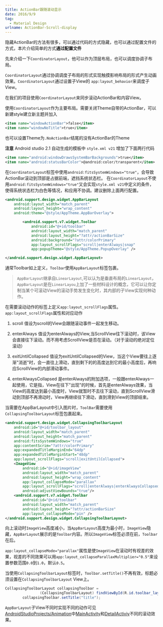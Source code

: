 ```yaml
---
title: ActionBar跟随滚动显示
date: 2016/9/9
tag:
  - Material Design
urlname: ActionBar-Scroll-display
---
```




隐藏ActionBar的方法有很多，可以通过代码的方式隐藏，也可以通过配置文件的方式，本片介绍简单的方式**通过配置文件**

先来介绍一下`CoordinatorLayout`，他可以作为顶层布局，也可以调度协调子布局。

`CoordinatorLayout`通过协调调度子布局的形式实现触摸影响布局的形式产生动画效果。`CoordinatorLayout`通过设置子View的 `app:layout_behavior`来调度子View。

在我们的项目使用`CoordinatorLayout`来同步滚动ActionBar和内容View。

使用`CoordinatorLayout`作为主要布局。需要关闭Theme自带的ActionBar，可以新建style建立新主题并加入
<!--more-->
```xml
<item name="windowActionBar">false</item>
<item name="windowNoTitle">true</item>
```

也可以设置Theme为`.NoActionBar`结尾的没有ActionBar的Theme

**注意** Android studio 2.1 自动生成的模板中 `style.xml v21` 增加了下面两行代码

```xml
<item name="android:windowDrawsSystemBarBackgrounds">true</item>
<item name="android:statusBarColor">@android:color/transparent</item>
```

在`CoordinatorLayout`标签中使用`android:fitsSystemWindows="true"`，会导致ActionBar滚动到顶部是占据前端，遮挡系统状态栏。 在`CoordinatorLayout`不使用`android:fitsSystemWindows="true"`又会实现`style.xml v21`中定义的条件，使得系统状态栏为白色等情况，和应用不协调。建议删除上面两行配置。

```xml
<android.support.design.widget.AppBarLayout
    android:layout_width="match_parent"
    android:layout_height="wrap_content"
    android:theme="@style/AppTheme.AppBarOverlay">

        <android.support.v7.widget.Toolbar
            android:id="@+id/toolbar"
            android:layout_width="match_parent"
            android:layout_height="?attr/actionBarSize"
            android:background="?attr/colorPrimary"
            app:layout_scrollFlags="scroll|enterAlways|snap"
            app:popupTheme="@style/AppTheme.PopupOverlay" />

</android.support.design.widget.AppBarLayout>
```

通常Toolbar如上定义，`Toolbar`使用`AppBarLayout`标签包裹。

> `AppBarLayout`继承自`LinearLayout`,可以认为是垂直布局的`LinearLayout`，`AppBarLayout`是在`LinearLayou`上加了一些材料设计的概念，它可以让你定制当某个可滚动View的滚动手势发生变化时，其内部的子View实现何种动作。

在需要滚动动作的标签上定义`app:layout_scrollFlags`属性。 `app:layout_scrollFlags`属性和对应动作

1. scroll 值设为scroll的View会跟随滚动事件一起发生移动。

2. enterAlways 值设为enterAlways的View,当ScrollView往下滚动时，该View会直接往下滚动。而不用考虑ScrollView是否在滚动。（对于滚动的绝对定位滚动）

3. exitUntilCollapsed 值设为exitUntilCollapsed的View，当这个View要往上逐渐"消逝"时，会一直往上滑动，直到剩下的的高度达到它的最小高度后，再响应ScrollView的内部滑动事件。

4. enterAlwaysCollapsed 是enterAlways的附加选项，一般跟enterAlways一起使用，它是指，View在往下"出现"的时候，首先是enterAlways效果，当View的高度达到最小高度时，View就暂时不去往下滚动，直到ScrollView滑动到顶部不再滑动时，View再继续往下滑动，直到滑到View的顶部结束。

当需要在AppBarLayout中引入图片时，`ToolBar`需要使用`CollapsingToolbarLayout`标签包裹起来。

```xml
<android.support.design.widget.CollapsingToolbarLayout
    android:id="@+id/toolbar_layout"
    android:layout_width="match_parent"
    android:layout_height="match_parent"
    android:fitsSystemWindows="true"
    app:contentScrim="?attr/colorPrimary"
    app:expandedTitleMarginEnd="64dp"
    app:expandedTitleMarginStart="48dp"
    app:layout_scrollFlags="scroll|exitUntilCollapsed">
    <ImageView
        android:id="@+id/imageView"
        android:layout_width="match_parent"
        android:layout_height="wrap_content"
        app:layout_collapseMode="parallax"
        app:layout_scrollFlags="scroll|enterAlways|enterAlwaysCollapsed"
        android:adjustViewBounds="true"/>
    <android.support.v7.widget.Toolbar
        android:id="@+id/toolbar"
        android:layout_width="match_parent"
        android:layout_height="?attr/actionBarSize"
        app:layout_collapseMode="pin" />
</android.support.design.widget.CollapsingToolbarLayout>
```

向上滚动时`ImageView`高度减小，当`AppBarLayout`高度为最小时，`ImageView`隐藏，`AppBarLayout`展示的是`Toolbar`内容。所以`ImageView`标签必须在前，`Toolbar`在后。

`app:layout_collapseMode="parallax"`属性是使`ImageView`在滚动时有视差的效果，视差的不同效果可以用`app:layout_collapseParallaxMultiplier="0.5"`来设置参数范围`0.0`到`1.0`，默认`0.5`。

当使用`CollapsingToolbarLayout`标签时，`Toolbar.setTitle()`不再有效，标题必须设置在`CollapsingToolbarLayout` View上。

```java
CollapsingToolbarLayout collapsingToolbar =
                (CollapsingToolbarLayout) findViewById(R.id.toolbar_layout);
        collapsingToolbar.setTitle("title");
```

`AppBarLayout`子View不同时实现不同的动作可见[AndroidStudioProjects/Animation](https://github.com/maohhgg/AndroidStudioProjects/tree/master/Animation)中[MainActivity](https://github.com/maohhgg/AndroidStudioProjects/blob/master/Animation/app/src/main/java/com/example/mao/animation/MainActivity.java)和[DetailActiviy](https://github.com/maohhgg/AndroidStudioProjects/blob/master/Animation/app/src/main/java/com/example/mao/animation/DetailActivity.java)不同的滚动效果。
